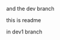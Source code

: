 <!-- 删除 -->

<!-- 修改 -->
 and the dev branch

<!-- 新增 -->
this is readme

<!-- dev1分支 -->
in dev1 branch